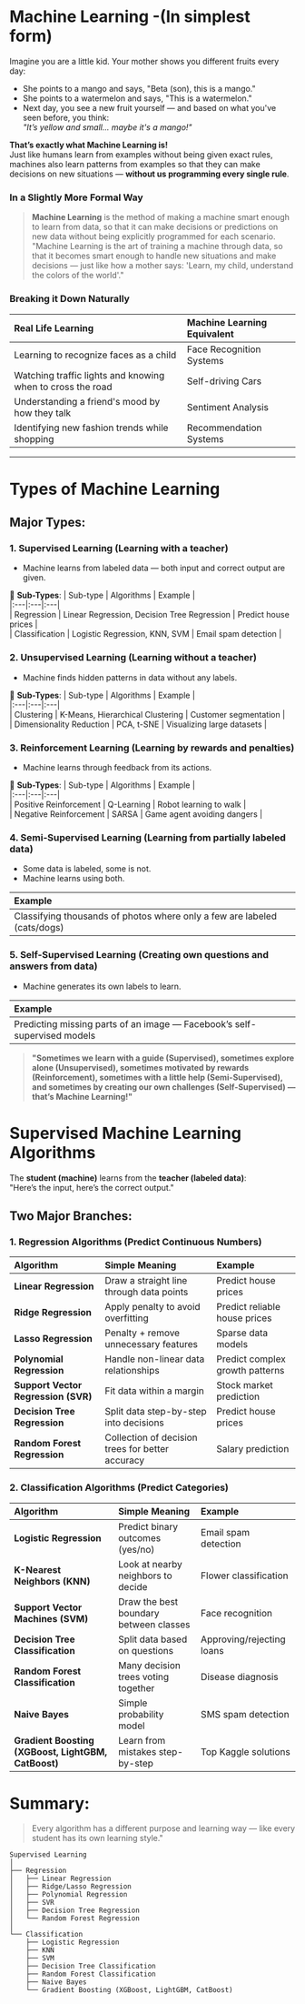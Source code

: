 # Machine Learning -(In simplest form)

Imagine you are a little kid. Your mother shows you different fruits every day:

- She points to a mango and says, "Beta (son), this is a mango."
- She points to a watermelon and says, "This is a watermelon."
- Next day, you see a new fruit yourself — and based on what you've seen before, you think:  
  *"It’s yellow and small... maybe it's a mango!"*

**That’s exactly what Machine Learning is!**  
Just like humans learn from examples without being given exact rules, machines also learn patterns from examples so that they can make decisions on new situations — **without us programming every single rule**.

### In a Slightly More Formal Way

> **Machine Learning** is the method of making a machine smart enough to learn from data, so that it can make decisions or predictions on new data without being explicitly programmed for each scenario. "Machine Learning is the art of training a machine through data, so that it becomes smart enough to handle new situations and make decisions — just like how a mother says: 'Learn, my child, understand the colors of the world'."

### Breaking it Down Naturally

| Real Life Learning | Machine Learning Equivalent |  
|:---|:---|  
| Learning to recognize faces as a child | Face Recognition Systems |  
| Watching traffic lights and knowing when to cross the road | Self-driving Cars |  
| Understanding a friend's mood by how they talk | Sentiment Analysis |  
| Identifying new fashion trends while shopping | Recommendation Systems |

---
# Types of Machine Learning

## Major Types:

### 1. **Supervised Learning (Learning with a teacher)**
- Machine learns from labeled data — both input and correct output are given.

🔹 **Sub-Types**:
| Sub-type | Algorithms | Example |  
|:---|:---|:---|  
| Regression | Linear Regression, Decision Tree Regression | Predict house prices |  
| Classification | Logistic Regression, KNN, SVM | Email spam detection |

### 2. **Unsupervised Learning (Learning without a teacher)**
- Machine finds hidden patterns in data without any labels.

🔹 **Sub-Types**:
| Sub-type | Algorithms | Example |  
|:---|:---|:---|  
| Clustering | K-Means, Hierarchical Clustering | Customer segmentation |  
| Dimensionality Reduction | PCA, t-SNE | Visualizing large datasets |

### 3. **Reinforcement Learning (Learning by rewards and penalties)**
- Machine learns through feedback from its actions.

🔹 **Sub-Types**:
| Sub-type | Algorithms | Example |  
|:---|:---|:---|  
| Positive Reinforcement | Q-Learning | Robot learning to walk |  
| Negative Reinforcement | SARSA | Game agent avoiding dangers |

### 4. **Semi-Supervised Learning (Learning from partially labeled data)**
- Some data is labeled, some is not.  
- Machine learns using both.

| Example |  
|:---|  
| Classifying thousands of photos where only a few are labeled (cats/dogs) |  

### 5. **Self-Supervised Learning (Creating own questions and answers from data)**
- Machine generates its own labels to learn.

| Example |  
|:---|  
| Predicting missing parts of an image — Facebook’s self-supervised models |  

> **"Sometimes we learn with a guide (Supervised), sometimes explore alone (Unsupervised), sometimes motivated by rewards (Reinforcement), sometimes with a little help (Semi-Supervised), and sometimes by creating our own challenges (Self-Supervised) — that’s Machine Learning!"**

# **Supervised Machine Learning Algorithms**

The **student (machine)** learns from the **teacher (labeled data)**:  
"Here’s the input, here’s the correct output."

## Two Major Branches:


### 1. **Regression Algorithms** (Predict Continuous Numbers)

| Algorithm | Simple Meaning | Example |  
|:---|:---|:---|  
| **Linear Regression** | Draw a straight line through data points | Predict house prices |  
| **Ridge Regression** | Apply penalty to avoid overfitting | Predict reliable house prices |  
| **Lasso Regression** | Penalty + remove unnecessary features | Sparse data models |  
| **Polynomial Regression** | Handle non-linear data relationships | Predict complex growth patterns |  
| **Support Vector Regression (SVR)** | Fit data within a margin | Stock market prediction |  
| **Decision Tree Regression** | Split data step-by-step into decisions | Predict house prices |  
| **Random Forest Regression** | Collection of decision trees for better accuracy | Salary prediction |


### 2. **Classification Algorithms** (Predict Categories)

| Algorithm | Simple Meaning | Example |  
|:---|:---|:---|  
| **Logistic Regression** | Predict binary outcomes (yes/no) | Email spam detection |  
| **K-Nearest Neighbors (KNN)** | Look at nearby neighbors to decide | Flower classification |  
| **Support Vector Machines (SVM)** | Draw the best boundary between classes | Face recognition |  
| **Decision Tree Classification** | Split data based on questions | Approving/rejecting loans |  
| **Random Forest Classification** | Many decision trees voting together | Disease diagnosis |  
| **Naive Bayes** | Simple probability model | SMS spam detection |  
| **Gradient Boosting (XGBoost, LightGBM, CatBoost)** | Learn from mistakes step-by-step | Top Kaggle solutions |

# Summary:
 
> Every algorithm has a different purpose and learning way — like every student has its own learning style."



```
Supervised Learning
│
├── Regression
│   ├── Linear Regression
│   ├── Ridge/Lasso Regression
│   ├── Polynomial Regression
│   ├── SVR
│   ├── Decision Tree Regression
│   └── Random Forest Regression
│
└── Classification
    ├── Logistic Regression
    ├── KNN
    ├── SVM
    ├── Decision Tree Classification
    ├── Random Forest Classification
    ├── Naive Bayes
    └── Gradient Boosting (XGBoost, LightGBM, CatBoost)
```

